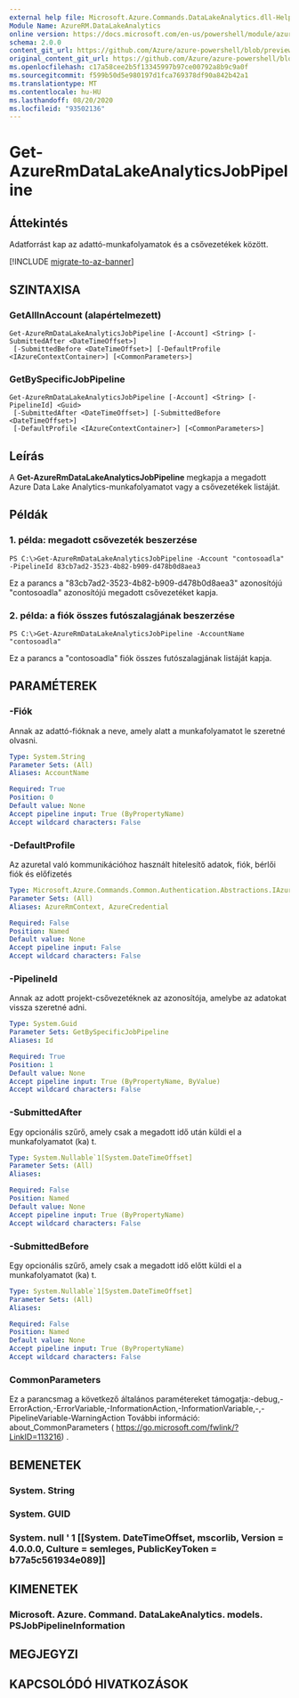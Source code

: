 ```yaml
---
external help file: Microsoft.Azure.Commands.DataLakeAnalytics.dll-Help.xml
Module Name: AzureRM.DataLakeAnalytics
online version: https://docs.microsoft.com/en-us/powershell/module/azurerm.datalakeanalytics/get-azurermdatalakeanalyticsjobpipeline
schema: 2.0.0
content_git_url: https://github.com/Azure/azure-powershell/blob/preview/src/ResourceManager/DataLakeAnalytics/Commands.DataLakeAnalytics/help/Get-AzureRmDataLakeAnalyticsJobPipeline.md
original_content_git_url: https://github.com/Azure/azure-powershell/blob/preview/src/ResourceManager/DataLakeAnalytics/Commands.DataLakeAnalytics/help/Get-AzureRmDataLakeAnalyticsJobPipeline.md
ms.openlocfilehash: c17a58cee2b5f13345997b97ce00792a8b9c9a0f
ms.sourcegitcommit: f599b50d5e980197d1fca769378df90a842b42a1
ms.translationtype: MT
ms.contentlocale: hu-HU
ms.lasthandoff: 08/20/2020
ms.locfileid: "93502136"
---
```

# Get-AzureRmDataLakeAnalyticsJobPipeline

## Áttekintés
Adatforrást kap az adattó-munkafolyamatok és a csővezetékek között.

[!INCLUDE [migrate-to-az-banner](../../includes/migrate-to-az-banner.md)]

## SZINTAXISA

### GetAllInAccount (alapértelmezett)
```
Get-AzureRmDataLakeAnalyticsJobPipeline [-Account] <String> [-SubmittedAfter <DateTimeOffset>]
 [-SubmittedBefore <DateTimeOffset>] [-DefaultProfile <IAzureContextContainer>] [<CommonParameters>]
```

### GetBySpecificJobPipeline
```
Get-AzureRmDataLakeAnalyticsJobPipeline [-Account] <String> [-PipelineId] <Guid>
 [-SubmittedAfter <DateTimeOffset>] [-SubmittedBefore <DateTimeOffset>]
 [-DefaultProfile <IAzureContextContainer>] [<CommonParameters>]
```

## Leírás
A **Get-AzureRmDataLakeAnalyticsJobPipeline** megkapja a megadott Azure Data Lake Analytics-munkafolyamatot vagy a csővezetékek listáját.

## Példák

### 1. példa: megadott csővezeték beszerzése
```
PS C:\>Get-AzureRmDataLakeAnalyticsJobPipeline -Account "contosoadla" -PipelineId 83cb7ad2-3523-4b82-b909-d478b0d8aea3
```

Ez a parancs a "83cb7ad2-3523-4b82-b909-d478b0d8aea3" azonosítójú "contosoadla" azonosítójú megadott csővezetéket kapja.

### 2. példa: a fiók összes futószalagjának beszerzése
```
PS C:\>Get-AzureRmDataLakeAnalyticsJobPipeline -AccountName "contosoadla"
```

Ez a parancs a "contosoadla" fiók összes futószalagjának listáját kapja.

## PARAMÉTEREK

### -Fiók
Annak az adattó-fióknak a neve, amely alatt a munkafolyamatot le szeretné olvasni.

```yaml
Type: System.String
Parameter Sets: (All)
Aliases: AccountName

Required: True
Position: 0
Default value: None
Accept pipeline input: True (ByPropertyName)
Accept wildcard characters: False
```

### -DefaultProfile
Az azuretal való kommunikációhoz használt hitelesítő adatok, fiók, bérlői fiók és előfizetés

```yaml
Type: Microsoft.Azure.Commands.Common.Authentication.Abstractions.IAzureContextContainer
Parameter Sets: (All)
Aliases: AzureRmContext, AzureCredential

Required: False
Position: Named
Default value: None
Accept pipeline input: False
Accept wildcard characters: False
```

### -PipelineId
Annak az adott projekt-csővezetéknek az azonosítója, amelybe az adatokat vissza szeretné adni.

```yaml
Type: System.Guid
Parameter Sets: GetBySpecificJobPipeline
Aliases: Id

Required: True
Position: 1
Default value: None
Accept pipeline input: True (ByPropertyName, ByValue)
Accept wildcard characters: False
```

### -SubmittedAfter
Egy opcionális szűrő, amely csak a megadott idő után küldi el a munkafolyamatot (ka) t.

```yaml
Type: System.Nullable`1[System.DateTimeOffset]
Parameter Sets: (All)
Aliases:

Required: False
Position: Named
Default value: None
Accept pipeline input: True (ByPropertyName)
Accept wildcard characters: False
```

### -SubmittedBefore
Egy opcionális szűrő, amely csak a megadott idő előtt küldi el a munkafolyamatot (ka) t.

```yaml
Type: System.Nullable`1[System.DateTimeOffset]
Parameter Sets: (All)
Aliases:

Required: False
Position: Named
Default value: None
Accept pipeline input: True (ByPropertyName)
Accept wildcard characters: False
```

### CommonParameters
Ez a parancsmag a következő általános paramétereket támogatja:-debug,-ErrorAction,-ErrorVariable,-InformationAction,-InformationVariable,-,-PipelineVariable-WarningAction További információ: about_CommonParameters ( https://go.microsoft.com/fwlink/?LinkID=113216) .

## BEMENETEK

### System. String

### System. GUID

### System. null ' 1 [[System. DateTimeOffset, mscorlib, Version = 4.0.0.0, Culture = semleges, PublicKeyToken = b77a5c561934e089]]

## KIMENETEK

### Microsoft. Azure. Command. DataLakeAnalytics. models. PSJobPipelineInformation

## MEGJEGYZI

## KAPCSOLÓDÓ HIVATKOZÁSOK
